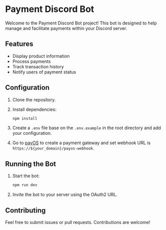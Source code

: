 # Payment Discord Bot

Welcome to the Payment Discord Bot project! This bot is designed to help manage and facilitate payments within your Discord server.

## Features

- Display product information
- Process payments
- Track transaction history
- Notify users of payment status

## Configuration

1. Clone the repository.

2. Install dependencies:

   ```sh
   npm install
   ```

3. Create a `.env` file base on the `.env.example` in the root directory and add your configuration.

4. Go to [payOS](https://my.payos.vn) to create a payment gateway and set webhook URL is `https://${your_domain}/payos-webhook`.

## Running the Bot

1. Start the bot:

   ```sh
   npm run dev
   ```

2. Invite the bot to your server using the OAuth2 URL.

## Contributing

Feel free to submit issues or pull requests. Contributions are welcome!
